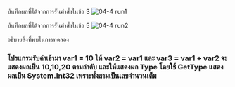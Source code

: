 บันทึกผลที่ได้จากการรันคำสั่งในข้อ 3
![04-4 run1](https://github.com/kanoksiriboonkam/03376836-OOP-2566-Lab-04/assets/144196048/1b7b874f-b04a-422c-a941-f44a436e3c30)

บันทึกผลที่ได้จากการรันคำสั่งในข้อ 5
![04-4 run2](https://github.com/kanoksiriboonkam/03376836-OOP-2566-Lab-04/assets/144196048/c4c0646c-89f9-4a89-913b-aca21fdc9a79)

อธิบายสิ่งที่พบในการทดลอง
### โปรแกรมรับค่าเข้ามา var1 = 10 ให้ var2 = var1 และ var3 = var1 + var2 จะแสดงผลเป็น 10,10,20 ตามลำดับ และให้แสดงผล Type โดยใช้ GetType แสดงผลเป็น System.Int32 เพราะทั้งสามเป็นเลขจำนวนเต็ม
